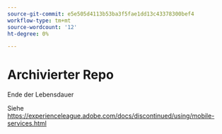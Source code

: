 ```yaml
---
source-git-commit: e5e505d4113b53ba3f5fae1dd13c43378300bef4
workflow-type: tm+mt
source-wordcount: '12'
ht-degree: 0%

---
```

# Archivierter Repo

Ende der Lebensdauer

Siehe https://experienceleague.adobe.com/docs/discontinued/using/mobile-services.html
